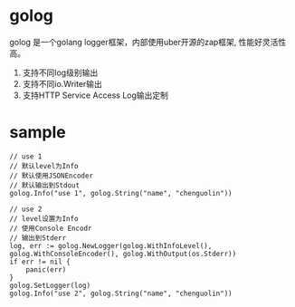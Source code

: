 # golog
golog 是一个golang logger框架，内部使用uber开源的zap框架, 性能好灵活性高。

1. 支持不同log级别输出
2. 支持不同io.Writer输出
3. 支持HTTP Service Access Log输出定制

# sample
```
// use 1
// 默认level为Info
// 默认使用JSONEncoder
// 默认输出到Stdout
golog.Info("use 1", golog.String("name", "chenguolin"))

// use 2
// level设置为Info
// 使用Console Encodr
// 输出到Stderr
log, err := golog.NewLogger(golog.WithInfoLevel(), golog.WithConsoleEncoder(), golog.WithOutput(os.Stderr))
if err != nil {
    panic(err)
}
golog.SetLogger(log)
golog.Info("use 2", golog.String("name", "chenguolin"))
```

